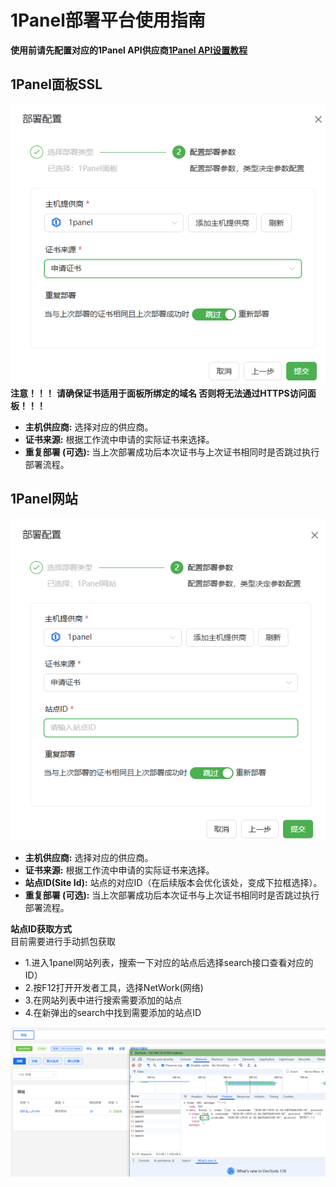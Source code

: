 # 1Panel部署平台使用指南

**使用前请先配置对应的1Panel API供应商[1Panel API设置教程](/guide/help/provider/btpanel)**

## 1Panel面板SSL
![alt text](../../../public/images/guide/help/deploy/1panel/image.png)
**注意！！！**
**请确保证书适用于面板所绑定的域名 否则将无法通过HTTPS访问面板！！！**

*   **主机供应商:** 选择对应的供应商。
*   **证书来源:** 根据工作流中申请的实际证书来选择。
*   **重复部署 (可选):** 当上次部署成功后本次证书与上次证书相同时是否跳过执行部署流程。


## 1Panel网站
![alt text](../../../public/images/guide/help/deploy/1panel/image-2.png)


*   **主机供应商:** 选择对应的供应商。
*   **证书来源:** 根据工作流中申请的实际证书来选择。
*   **站点ID(Site Id):** 站点的对应ID（在后续版本会优化该处，变成下拉框选择）。
*   **重复部署 (可选):** 当上次部署成功后本次证书与上次证书相同时是否跳过执行部署流程。

**站点ID获取方式**<br/>
目前需要进行手动抓包获取
- 1.进入1panel网站列表，搜索一下对应的站点后选择search接口查看对应的ID）
- 2.按F12打开开发者工具，选择NetWork(网络)
- 3.在网站列表中进行搜索需要添加的站点
- 4.在新弹出的search中找到需要添加的站点ID

![alt text](../../../public/images/guide/help/deploy/1panel/image-1.png)
